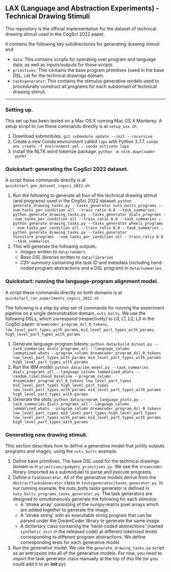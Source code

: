 ## LAX (Language and Abstraction Experiments) - Technical Drawing Stimuli
This repository is the official implementation for the dataset of technical drawing stimuli used in the CogSci 2022 paper.

It contains the following key subdirectories for generating drawing stimuli and 
- `data`: This contains scripts for operating over program and language data, as well as inputs/outputs for those scripts.
- `primitives`: This contains the base program primitives (used in the base DSL, `L0`) for the technical drawings domain.
- `tasksgenerator`: This contains the stimulus generative models used to procedurally construct all programs for each subdomain of technical drawing stimuli.


******
### Setting up.
This set up has been tested on a Mac OS X running Mac OS X Monterey. A setup script to run these commands directly is at `setup_osx.sh`.

1. Download submodules. `git submodule update --init --recursive
` 
2. Create a new Conda environment called `laps` with Python 3.7.7. `conda env create -f environment.yml ; conda activate laps`
3. Install the NLTK word tokenize package. `python -m nltk.downloader 'punkt'`

### Quickstart: generating the CogSci 2022 dataset.
A script these commands directly is at `quickstart_gen_dataset_cogsci_2022.sh`.
1. Run the following to generate all four of the technical drawing stimuli (and programs) used in the CogSci 2022 dataset:
`python generate_drawing_tasks.py --tasks_generator nuts_bolts_programs --num_tasks_per_condition all --train_ratio 0.8 --task_summaries; python generate_drawing_tasks.py --tasks_generator dials_programs --num_tasks_per_condition all --train_ratio 0.8 --task_summaries ; python generate_drawing_tasks.py --tasks_generator wheels_programs --num_tasks_per_condition all --train_ratio 0.8 --task_summaries ; python generate_drawing_tasks.py --tasks_generator furniture_programs --num_tasks_per_condition all --train_ratio 0.8 --task_summaries `
2. This will generate the following outputs:
    - *Images* written to `data/renders`
    - *Base DSL libraries* written to `data/libraries`
    - *CSV summary* containing the task ID and metadata (including hand-coded program abstractions and a DSL program) in `data/summaries`. 

### Quickstart: running the language-program alignment model.
A script these commands directly on both domains is at `quickstart_run_experiments_cogsci_2022.sh `.

The following is a step by step set of commands for running the experiment pipeline on a single demonstration domain, `nuts_bolts`.
We use the following DSLs, which correspond (respectively) to L0, L1, L2, L3 in the CogSci paper: `dreamcoder_program_dsl_0_tokens`,  `low_level_part_types_with_params`, `mid_level_part_types_with_params`, `high_level_part_types_with_params`

1. Generate language-program bitexts: `python data/build_bitext.py --task_summaries dials_programs_all --language_column lemmatized_whats --program_column dreamcoder_program_dsl_0_tokens low_level_part_types_with_params mid_level_part_types_with_params high_level_part_types_with_params`
2. Run the IBM model: `python data/ibm_model.py --task_summaries dials_programs_all --language_column lemmatized_whats --random_likelihood_baseline --program_column dreamcoder_program_dsl_0_tokens low_level_part_types mid_level_part_types high_level_part_types low_level_part_types_with_params mid_level_part_types_with_params high_level_part_types_with_params`
3. Generate the plots:  `python data/program_language_plots.py --task_summaries dials_programs_all --language_column lemmatized_whats --program_column dreamcoder_program_dsl_0_tokens low_level_part_types mid_level_part_types high_level_part_types low_level_part_types_with_params mid_level_part_types_with_params high_level_part_types_with_params`

### Generating new drawing stimuli.
This section describes how to define a generative model that jointly outputs programs and images, using the `nuts_bolts` example.

1. Define base primitives. The base DSL used for the technical drawings domain is in `primitives/gadgets_primitives.py`. We use the `dreamcoder` library (imported as a submodule) to parse and execute programs.
2. Define a `TaskGenerator`. All of the generative models derive from the `AbstractTasksGenerator` class in `tasksgenerator/tasks_generator.py`. In our running example, the nuts_bolts tasks generator is defined in `nuts_bolts_programs_tasks_generator.py`. The task generators are designed to simultaneously generate the following for each stimulus:
    - A 'stroke array' consisting of the numpy-matrix pixel arrays which are added together to generate the image.
    - A 'stroke string' with an executable string program that can be parsed under the DreamCoder library to generate the same image.
    - A dictionary class containing the 'hand-coded abstractions' (named `synthetic_dict` in the released code) at different tokenized levels corresponding to different program abstractions.
We define corresponding tests for each generative model.
3. Run the generative model. We use the `generate_drawing_tasks.py` script as an entrypoint into all of the generative models. For now, you need to import the task generator class manually at the top of this file (or you could add it to an __init__.py).
